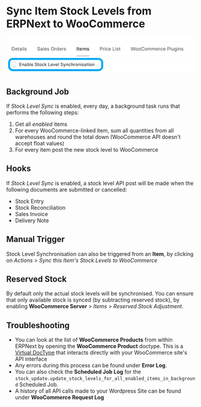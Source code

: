 # Sync Item Stock Levels from ERPNext to WooCommerce

![Sync item stock level](../images/item-stock-levels.png)

## Background Job

If *Stock Level Sync* is enabled, every day, a background task runs that performs the following steps:
1. Get all *enabled* items
2. For every WooCommerce-linked item, sum all quantities from all warehouses and round the total down (WooCommerce API doesn't accept float values)
3. For every item post the new stock level to WooCommerce

## Hooks

If *Stock Level Sync* is enabled, a stock level API post will be made when the following documents are submitted or cancelled:
- Stock Entry
- Stock Reconciliation
- Sales Invoice
- Delivery Note

## Manual Trigger
Stock Level Synchronisation can also be triggered from an **Item**, by clicking on *Actions* > *Sync this Item's Stock Levels to WooCommerce*

## Reserved Stock

By default only the actual stock levels will be synchronised. You can ensure that only available stock is synced (by subtracting reserved stock), by enabling **WooCommerce Server** > *Items* > *Reserved Stock Adjustment*.


## Troubleshooting
- You can look at the list of **WooCommerce Products** from within ERPNext by opening the **WooCommerce Product** doctype. This is a [Virtual DocType](https://frappeframework.com/docs/v15/user/en/basics/doctypes/virtual-doctype) that interacts directly with your WooCommerce site's API interface
- Any errors during this process can be found under **Error Log**.
- You can also check the **Scheduled Job Log** for the `stock_update.update_stock_levels_for_all_enabled_items_in_background` Scheduled Job.
- A history of all API calls made to your Wordpress Site can be found under **WooCommerce Request Log**
